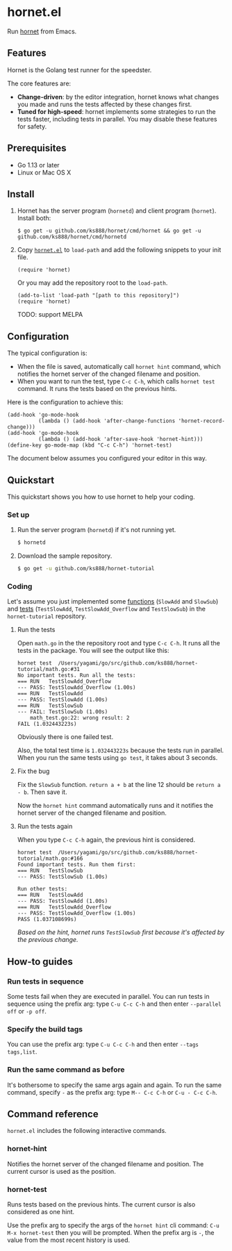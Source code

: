 # hornet.el

Run [hornet](https://github.com/ks888/hornet) from Emacs.

## Features

Hornet is the Golang test runner for the speedster.

The core features are:
* **Change-driven**: by the editor integration, hornet knows what changes you made and runs the tests affected by these changes first.
* **Tuned for high-speed**: hornet implements some strategies to run the tests faster, including tests in parallel. You may disable these features for safety.

## Prerequisites

* Go 1.13 or later
* Linux or Mac OS X

## Install

1. Hornet has the server program (`hornetd`) and client program (`hornet`). Install both:

   ```
   $ go get -u github.com/ks888/hornet/cmd/hornet && go get -u github.com/ks888/hornet/cmd/hornetd
   ```

2. Copy [`hornet.el`](https://raw.githubusercontent.com/ks888/hornet.el/master/hornet.el) to `load-path` and add the following snippets to your init file.

   ```
   (require 'hornet)
   ```

   Or you may add the repository root to the `load-path`.

   ```
   (add-to-list 'load-path "[path to this repository]")
   (require 'hornet)
   ```

   TODO: support MELPA

## Configuration

The typical configuration is:
* When the file is saved, automatically call `hornet hint` command, which notifies the hornet server of the changed filename and position.
* When you want to run the test, type `C-c C-h`, which calls `hornet test` command. It runs the tests based on the previous hints.

Here is the configuration to achieve this:

```
(add-hook 'go-mode-hook
          (lambda () (add-hook 'after-change-functions 'hornet-record-change)))
(add-hook 'go-mode-hook
          (lambda () (add-hook 'after-save-hook 'hornet-hint)))
(define-key go-mode-map (kbd "C-c C-h") 'hornet-test)
```

The document below assumes you configured your editor in this way.

## Quickstart

This quickstart shows you how to use hornet to help your coding.

### Set up

1. Run the server program (`hornetd`) if it's not running yet.

   ```sh
   $ hornetd
   ```

2. Download the sample repository.

   ```sh
   $ go get -u github.com/ks888/hornet-tutorial
   ```

### Coding

Let's assume you just implemented some [functions](https://github.com/ks888/hornet-tutorial/blob/master/math.go) (`SlowAdd` and `SlowSub`) and [tests](https://github.com/ks888/hornet-tutorial/blob/master/math_test.go) (`TestSlowAdd`, `TestSlowAdd_Overflow` and `TestSlowSub`) in the `hornet-tutorial` repository.

1. Run the tests

   Open `math.go` in the the repository root and type `C-c C-h`. It runs all the tests in the package. You will see the output like this:

   ```
   hornet test  /Users/yagami/go/src/github.com/ks888/hornet-tutorial/math.go:#31
   No important tests. Run all the tests:
   === RUN   TestSlowAdd_Overflow
   --- PASS: TestSlowAdd_Overflow (1.00s)
   === RUN   TestSlowAdd
   --- PASS: TestSlowAdd (1.00s)
   === RUN   TestSlowSub
   --- FAIL: TestSlowSub (1.00s)
       math_test.go:22: wrong result: 2
   FAIL (1.032443223s)
   ```

   Obviously there is one failed test.

   Also, the total test time is `1.032443223s` because the tests run in parallel. When you run the same tests using `go test`, it takes about 3 seconds.

2. Fix the bug

   Fix the `SlowSub` function. `return a + b` at the line 12 should be `return a - b`. Then save it.

   Now the `hornet hint` command automatically runs and it notifies the hornet server of the changed filename and position.

3. Run the tests again

   When you type `C-c C-h` again, the previous hint is considered.

   ```
   hornet test  /Users/yagami/go/src/github.com/ks888/hornet-tutorial/math.go:#166
   Found important tests. Run them first:
   === RUN   TestSlowSub
   --- PASS: TestSlowSub (1.00s)

   Run other tests:
   === RUN   TestSlowAdd
   --- PASS: TestSlowAdd (1.00s)
   === RUN   TestSlowAdd_Overflow
   --- PASS: TestSlowAdd_Overflow (1.00s)
   PASS (1.037108699s)
   ```

   *Based on the hint, hornet runs `TestSlowSub` first because it's affected by the previous change.*

## How-to guides

### Run tests in sequence

Some tests fail when they are executed in parallel. You can run tests in sequence using the prefix arg: type `C-u C-c C-h` and then enter `--parallel off` or `-p off`.

### Specify the build tags

You can use the prefix arg: type `C-u C-c C-h` and then enter `--tags tags,list`.

### Run the same command as before

It's bothersome to specify the same args again and again. To run the same command, specify `-` as the prefix arg: type `M-- C-c C-h` or `C-u - C-c C-h`.

## Command reference

`hornet.el` includes the following interactive commands.

### hornet-hint

Notifies the hornet server of the changed filename and position. The current cursor is used as the position.

### hornet-test

Runs tests based on the previous hints. The current cursor is also considered as one hint.

Use the prefix arg to specify the args of the `hornet hint` cli command: `C-u M-x hornet-test` then you will be prompted. When the prefix arg is `-`, the value from the most recent history is used.
